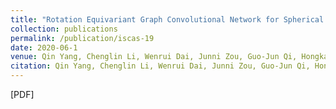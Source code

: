 ```yaml
---
title: "Rotation Equivariant Graph Convolutional Network for Spherical Image Classification"
collection: publications
permalink: /publication/iscas-19
date: 2020-06-1
venue: Qin Yang, Chenglin Li, Wenrui Dai, Junni Zou, Guo-Jun Qi, Hongkai Xiong, “Rotation Equivariant Graph Convolutional Network for Spherical Image Classification”, IEEE Int’l Conf. Computer Vision and Pattern Recognition (CVPR 2020), Seattle, USA, June 2020.
citation: Qin Yang, Chenglin Li, Wenrui Dai, Junni Zou, Guo-Jun Qi, Hongkai Xiong, “Rotation Equivariant Graph Convolutional Network for Spherical Image Classification”, IEEE Int’l Conf. Computer Vision and Pattern Recognition (CVPR 2020), Seattle, USA, June 2020.
---
```

[PDF]
